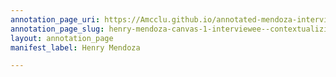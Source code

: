 ```yaml
---
annotation_page_uri: https://Amcclu.github.io/annotated-mendoza-interview/annotations/henry-mendoza-canvas-1-interviewee--contextualizing--gesturing--laughter.json
annotation_page_slug: henry-mendoza-canvas-1-interviewee--contextualizing--gesturing--laughter
layout: annotation_page
manifest_label: Henry Mendoza

---
```

